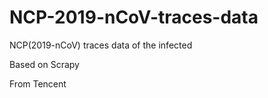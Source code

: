 # NCP-2019-nCoV-traces-data
NCP(2019-nCoV) traces data of the infected

Based on Scrapy

From Tencent
